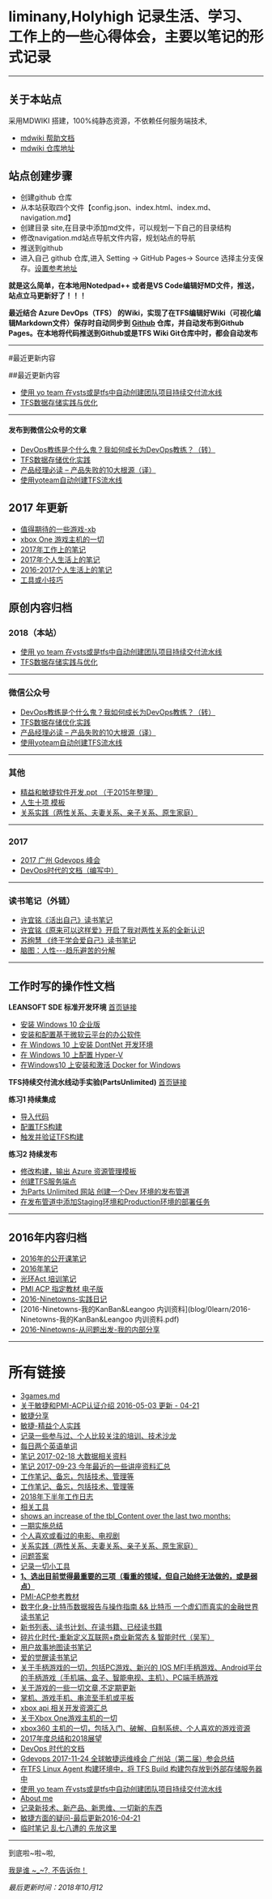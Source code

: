 # liminany,Holyhigh 记录生活、学习、工作上的一些心得体会，主要以笔记的形式记录

------------------------------------------------------------------------------------------------

## 关于本站点
 采用MDWIKI 搭建，100%纯静态资源，不依赖任何服务端技术, 

- [mdwiki 帮助文档](https://dynalon.github.io/mdwiki/#!tutorials/github.md)
- [mdwiki 仓库地址](https://github.com/Dynalon/mdwiki/)

## 站点创建步骤
 - 创建github 仓库
 - 从本站获取四个文件【config.json、index.html、index.md、navigation.md】
 - 创建目录 site,在目录中添加md文件，可以规划一下自己的目录结构
 - 修改navigation.md站点导航文件内容，规划站点的导航
 - 推送到github
 - 进入自己 github 仓库,进入 Setting -> GitHub Pages-> Source 选择主分支保存。[设置参考地址](https://pages.github.com/)

**就是这么简单，在本地用Notedpad++ 或者是VS Code编辑好MD文件，推送，站点立马更新好了！！！**

**最近结合 Azure DevOps（TFS） 的Wiki，实现了在TFS编辑好Wiki（可视化编辑Markdown文件）保存时自动同步到 [Github](https://github.com/liminany/m) 仓库，并自动发布到Github Pages。在本地将代码推送到Github或是TFS Wiki Git仓库中时，都会自动发布**

------------------------------------------------------------------------------------------------

#最近更新内容

##最近更新内容

  * [使用 yo team 在vsts或是tfs中自动创建团队项目持续交付流水线](blog/4article/yoTeam.md)
  * [TFS数据存储实践与优化](blog/4article/TFS数据存储实践与优化.md)
  - - - -
  #### 发布到微信公众号的文章
  * [DevOps教练是个什么鬼？我如何成长为DevOps教练？（转）](https://mp.weixin.qq.com/s/bC0kwHVj5KdKOZ47-xyZNw)
  * [TFS数据存储优化实践](https://mp.weixin.qq.com/s/x71CLB-rQaomtAplX8oo5g)
  * [产品经理必读 – 产品失败的10大根源（译）](https://mp.weixin.qq.com/s/lri6GLDlo1OazEQW7haD7g)
  * [使用yoteam自动创建TFS流水线](https://mp.weixin.qq.com/s/pIYPMnTu8Y0QBrRsiEtknQ)
  
## 2017 年更新
  * [值得期待的一些游戏-xb](blog/3games/like-games.md) 
  * [xbox One 游戏主机的一切](blog/3games/xbox1s.md) 
  * [2017年工作上的笔记](blog/0learn/note-work/2017.md)
  * [2017年个人生活上的笔记](blog/0learn/note-personal/2017.md)  
  * [2016-2017个人生活上的笔记](blog/0learn/note-personal/2016-2017.md)  
  * [工具或小技巧](blog/1life/tools.md)
 
## 原创内容归档
### 2018（本站）
  * [使用 yo team 在vsts或是tfs中自动创建团队项目持续交付流水线](blog/4article/yoTeam.md)
  * [TFS数据存储实践与优化](blog/4article/TFS数据存储实践与优化.md)
  - - - -
### 微信公众号
  * [DevOps教练是个什么鬼？我如何成长为DevOps教练？（转）](https://mp.weixin.qq.com/s/bC0kwHVj5KdKOZ47-xyZNw)
  * [TFS数据存储优化实践](https://mp.weixin.qq.com/s/x71CLB-rQaomtAplX8oo5g)
  * [产品经理必读 – 产品失败的10大根源（译）](https://mp.weixin.qq.com/s/lri6GLDlo1OazEQW7haD7g)
  * [使用yoteam自动创建TFS流水线](https://mp.weixin.qq.com/s/pIYPMnTu8Y0QBrRsiEtknQ)
  - - - -
  ### 其他
  * [ 精益和敏捷软件开发.ppt （于2015年整理）](http://pan.baidu.com/s/1hszy4OO)
  * [人生十项 模板](blog/1life/人生十项-模板.md)
  * [关系实践（两性关系、夫妻关系、亲子关系、原生家庭）](blog/1life/relationship.md)
  - - - -
  ### 2017
  * [2017 广州 Gdevops 峰会 ](blog/4article/gz-GDevOps.2017.md)
  * [DevOps时代的文档（编写中）](blog/4article/docs-mdwiki.md)
  - - - -
  ### 读书笔记（外链）
  * [许宜铭《活出自己》读书笔记](http://www.jianshu.com/p/59d84493a3ed)
  * [许宜铭《原来可以这样爱》开启了我对两性关系的全新认识](http://www.jianshu.com/p/563d79b38db7)
  * [苏绚慧 《终于学会爱自己》读书笔记](http://www.jianshu.com/p/fed94f5d1a58)
  * [脑图：人性---趋乐避苦的分解](http://naotu.baidu.com/file/efe82902053853b7f7d868c3d3218859?token=bde38cd6b4d8b6ec%EF%BB%BF%EF%BB%BF)
  
------------------------------------------------------------------------------------------------

## 工作时写的操作性文档

**LEANSOFT SDE 标准开发环境**  [首页链接](https://docs.devopshub.cn/mdwiki/#!docs/sde/index.md)

- [安装 Windows 10 企业版 ](https://docs.devopshub.cn/mdwiki/#!./docs/sde/sde-01-install-windows10/index.md)
- [安装和配置基于微软云平台的办公软件](https://docs.devopshub.cn/mdwiki/#!./docs/sde/sde-02-config-work-soft/index.md) 
- [在 Windows 10 上安装  DontNet 开发环境](https://docs.devopshub.cn/mdwiki/#!./docs/sde/sde-03-install-dev-soft/index.md)
- [ 在 Windows 10 上配置 Hyper-V ](https://docs.devopshub.cn/mdwiki/#!./docs/sde/sde-04-config-Hyper-V/index.md)
- [在Windows10 上安装和激活 Docker for Windows ](https://docs.devopshub.cn/mdwiki/#!./docs/sde/sde-05-docker-for-windows/index.md)
  
**TFS持续交付流水线动手实验(PartsUnlimited)**  [首页链接](https://docs.devopshub.cn/mdwiki/#!docs/tfs/pipeline/index.md)

**练习1 持续集成**

  * [导入代码 ](https://docs.devopshub.cn/mdwiki/#!./docs/tfs/pipeline/ci-01-import-code/index.md)
  * [配置TFS构建](https://docs.devopshub.cn/mdwiki/#!./docs/tfs/pipeline/ci-02-config-build/index.md)
  * [触发并验证TFS构建](https://docs.devopshub.cn/mdwiki/#!./docs/tfs/pipeline/ci-03-test-build/index.md)
 
 
**练习2 持续发布**
  
  * [修改构建，输出 Azure 资源管理模板](https://docs.devopshub.cn/mdwiki/#!./docs/tfs/pipeline/cd-01-edit-build/index.md)
  * [创建TFS服务端点](https://docs.devopshub.cn/mdwiki/#!./docs/tfs/pipeline/cd-02-create-tfs-service-endpoint/index.md)
  * [为Parts Unlimited 网站 创建一个Dev 环境的发布管道](https://docs.devopshub.cn/mdwiki/#!./docs/tfs/pipeline/cd-03-create-release-pip/index.md)
  * [在发布管道中添加Staging环境和Production环境的部署任务](https://docs.devopshub.cn/mdwiki/#!./docs/tfs/pipeline/cd-04-create-release-pip-production-env/index.md)

------------------------------------------------------------------------------------------------
  
## 2016年内容归档
 
  * [2016年的公开课笔记](blog/0learn/2016年的公开课笔记.md)
  * [2016年笔记](blog/0learn/note-work/2016.md) 
  * [光环Act 培训笔记](blog/0learn/2016-6-aura-acp-training.md)
  * [PMI ACP 指定教材 电子版](blog/2book/acp-ebook.md)
  * [2016-Ninetowns-实践日记](blog/0learn/2016-Ninetowns-实践日记.md)
  * [2016-Ninetowns-我的KanBan&Leangoo 内训资料](blog/0learn/2016-Ninetowns-我的KanBan&Leangoo 内训资料.pdf)
  * [2016-Ninetowns-从问题出发-我的内部分享](blog/0learn/2016-9-Ninetowns-从问题出发-我的内部分享.md)

------------------------------------------------------------------------------------------------

# 所有链接

- [3games.md](blog/3games.md)
- [ 关于敏捷和PMI-ACP认证介绍 2016-05-03 更新 - 04-21](blog/0learn/2016-6-aura-acp-training.md)
- [ 敏捷分享](blog/0learn/2016-9-Ninetowns-从问题出发-我的内部分享.md)
- [ 敏捷-精益个人实践](blog/0learn/2016-Ninetowns-实践日记.md)
- [ 记录一些参与过、个人比较关注的培训、技术沙龙](blog/0learn/2016年的公开课笔记.md)
- [ 每日两个英语单词](blog/0learn/english/words-2017.md)
- [ 笔记 2017-02-18 大数据相关资料 ](blog/0learn/note-personal/2016-2017.md)
- [ 笔记 2017-09-23 今年最近的一些讲座资料汇总](blog/0learn/note-personal/2017.md)
- [ 工作笔记、备忘，包括技术、管理等](blog/0learn/note-work/2016.md)
- [ 工作笔记、备忘，包括技术、管理等](blog/0learn/note-work/2017.md)
- [ 2018年下半年工作日志](blog/0learn/note-work/2018.md)
- [相关工具](blog/0learn/note-work/git-tfvc-tools.md)
- [ shows an increase of the tbl_Content over the last two months:](blog/0learn/note-work/tfs%2Ddb%2Ddatasize%2Danalysis.md)
- [一期实施总结](blog/0learn/note-work/TPV一期总结.md)
- [ 个人喜欢或看过的电影、电视剧](blog/1life/movie.md)
- [ 关系实践（两性关系、夫妻关系、亲子关系、原生家庭）](blog/1life/relationship.md)
- [ 问题答案](blog/1life/relationsshop-qa.md)
- [ 记录一切小工具](blog/1life/tools.md)
- [**1、选出目前觉得最重要的三项（看重的领域，但自己始终无法做的，或是弱点）**](blog/1life/人生十项-模板.md)
- [ PMI-ACP参考教材](blog/2book/acp-ebook.md)
- [ 数字化身-比特币数据报告与操作指南 && 比特币 一个虚幻而真实的金融世界 读书笔记](blog/2book/bitcom-book-remark.md)
- [ 新书列表、读书计划、在读书籍、已经读书籍](blog/2book/books.md)
- [ 碎片化时代-重新定义互联网+商业新常态 & 智能时代（吴军）](blog/2book/info-fragmentation-age-remark.md)
- [ 用户故事地图读书笔记](blog/2book/user-story-remark.md)
- [ 爱的觉醒读书笔记](blog/2book/爱的觉醒-remark.md)
- [ 关于手柄游戏的一切，包括PC游戏、新兴的 IOS MFI手柄游戏、Android平台的手柄游戏（手机端、盒子、智能电视、主机）、PC端手柄游戏](blog/3games/controller-games.md)
- [ 关于游戏的一些一切文章,不定期更新](blog/3games/like-games.md)
- [掌机、游戏手机、串流至手机或平板](blog/3games/stream%2Dgame.md)
- [ xbox api 相关开发资源汇总](blog/3games/xbox1-api.md)
- [ 关于Xbox One游戏主机的一切](blog/3games/xbox1s.md)
- [ xbox360 主机的一切，包括入门、破解、自制系统、个人喜欢的游戏资源](blog/3games/xbox360.md)
- [ 2017年度总结和2018展望](blog/4article/2017年度总结和2018展望.md)
- [ DevOps 时代的文档](blog/4article/docs-mdwiki.md)
- [ Gdevops 2017-11-24 全球敏捷运维峰会 广州站（第二届）参会总结](blog/4article/gz-GDevOps.2017.md)
- [ 在TFS Linux Agent 构建环境中，将 TFS Build 构建包存放到外部存储服务器中](blog/4article/vsts-linuxag-artifacts.md)
- [ 使用 yo team 在vsts或是tfs中自动创建团队项目持续交付流水线](blog/4article/yoTeam.md)
- [ About me](blog/9about/about.md)
- [ 记录新技术、新产品、新思维、一切新的东西](blog/9about/fresh.md)
- [ 敏捷方面的疑问-最后更新2016-04-21](blog/9about/qa.md)
- [ 临时笔记 乱七八遭的 先放这里](blog/9about/temp.md)


------------------------------------------------------------------------------------------------

  到底啦~啦~啦,

  [我是谁 ~_~?, 不告诉你！](blog/9about/about.md)
   
  *最后更新时间：2018年10月12*
